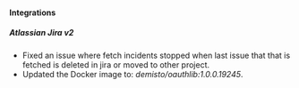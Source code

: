 
#### Integrations
##### Atlassian Jira v2
- Fixed an issue where fetch incidents stopped when last issue that that is fetched is deleted in jira or moved to other project.
- Updated the Docker image to: *demisto/oauthlib:1.0.0.19245*.